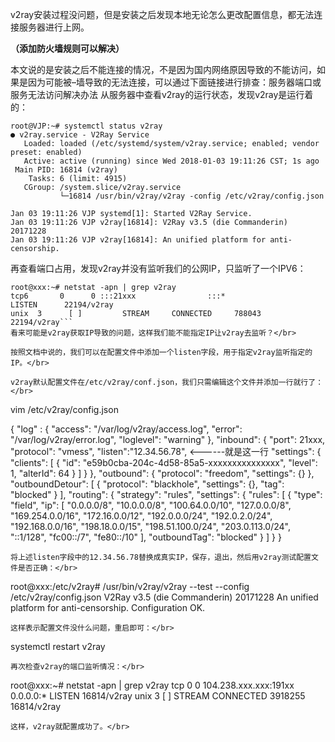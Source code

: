 v2ray安装过程没问题，但是安装之后发现本地无论怎么更改配置信息，都无法连接服务器进行上网。</br>

**（添加防火墙规则可以解决）**</br>

本文说的是安装之后不能连接的情况，不是因为国内网络原因导致的不能访问，如果是因为可能被–墙导致的无法连接，可以通过下面链接进行排查：服务器端口或服务无法访问解决办法
从服务器中查看v2ray的运行状态，发现v2ray是运行着的：</br>
```
root@VJP:~# systemctl status v2ray
● v2ray.service - V2Ray Service
   Loaded: loaded (/etc/systemd/system/v2ray.service; enabled; vendor preset: enabled)
   Active: active (running) since Wed 2018-01-03 19:11:26 CST; 1s ago
 Main PID: 16814 (v2ray)
    Tasks: 6 (limit: 4915)
   CGroup: /system.slice/v2ray.service
           └─16814 /usr/bin/v2ray/v2ray -config /etc/v2ray/config.json

Jan 03 19:11:26 VJP systemd[1]: Started V2Ray Service.
Jan 03 19:11:26 VJP v2ray[16814]: V2Ray v3.5 (die Commanderin) 20171228
Jan 03 19:11:26 VJP v2ray[16814]: An unified platform for anti-censorship.
```
再查看端口占用，发现v2ray并没有监听我们的公网IP，只监听了一个IPV6：
```
root@xxx:~# netstat -apn | grep v2ray
tcp6       0      0 :::21xxx                :::*                    LISTEN      22194/v2ray
unix  3      [ ]         STREAM     CONNECTED     788043   22194/v2ray```
看来可能是v2ray获取IP导致的问题，这样我们能不能指定IP让v2ray去监听？</br>

按照文档中说的，我们可以在配置文件中添加一个listen字段，用于指定v2ray监听指定的IP。</br>

v2ray默认配置文件在/etc/v2ray/conf.json，我们只需编辑这个文件并添加一行就行了：</br>
```
vim /etc/v2ray/config.json

{
  "log" : {
    "access": "/var/log/v2ray/access.log",
    "error": "/var/log/v2ray/error.log",
    "loglevel": "warning"
  },
  "inbound": {
    "port": 21xxx,
    "protocol": "vmess",
        "listen":"12.34.56.78", <------就是这一行
    "settings": {
      "clients": [
        {
          "id": "e59b0cba-204c-4d58-85a5-xxxxxxxxxxxxxxx",
          "level": 1,
          "alterId": 64
        }
      ]
    }
  },
  "outbound": {
    "protocol": "freedom",
    "settings": {}
  },
  "outboundDetour": [
    {
      "protocol": "blackhole",
      "settings": {},
      "tag": "blocked"
    }
  ],
  "routing": {
    "strategy": "rules",
    "settings": {
      "rules": [
        {
          "type": "field",
          "ip": [
            "0.0.0.0/8",
            "10.0.0.0/8",
            "100.64.0.0/10",
            "127.0.0.0/8",
            "169.254.0.0/16",
            "172.16.0.0/12",
            "192.0.0.0/24",
            "192.0.2.0/24",
            "192.168.0.0/16",
            "198.18.0.0/15",
            "198.51.100.0/24",
            "203.0.113.0/24",
            "::1/128",
            "fc00::/7",
            "fe80::/10"
          ],
          "outboundTag": "blocked"
        }
      ]
    }
  }
```
将上述listen字段中的12.34.56.78替换成真实IP，保存，退出，然后用v2ray测试配置文件是否正确：</br>
```
root@xxx:/etc/v2ray# /usr/bin/v2ray/v2ray --test --config /etc/v2ray/config.json
V2Ray v3.5 (die Commanderin) 20171228
An unified platform for anti-censorship.
Configuration OK.
```
这样表示配置文件没什么问题，重启即可：</br>
```
systemctl restart v2ray
```
再次检查v2ray的端口监听情况：</br>
```
root@xxx:~# netstat -apn | grep v2ray
tcp        0      0 104.238.xxx.xxx:191xx   0.0.0.0:*               LISTEN      16814/v2ray
unix  3      [ ]         STREAM     CONNECTED     3918255  16814/v2ray
```
这样，v2ray就配置成功了。</br>
